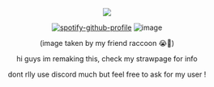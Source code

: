 <div align="center">

![](https://komarev.com/ghpvc/?username=weather-girl&label=drops+of+rain&color=7eafce)
  
[![spotify-github-profile](https://spotify-github-profile.kittinanx.com/api/view?uid=0peo08kixd2cq5azcvpkxhvb5&cover_image=true&theme=natemoo-re&show_offline=false&background_color=121212&interchange=false&bar_color=7eafce&bar_color_cover=false)](https://github.com/kittinan/spotify-github-profile)
![image](https://github.com/user-attachments/assets/292688b2-ff58-4c4d-9335-5b93e70c5c32)

(image taken by my friend raccoon 😭🙏)


hi guys im remaking this, check my strawpage for info

dont rlly use discord much but feel free to ask for my user !
</div>
